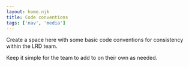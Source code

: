 ```yaml
---
layout: home.njk
title: Code conventions
tags: ['nav', 'media']
---
```


Create a space here with some basic code conventions for consistency within the LRD team.

Keep it simple for the team to add to on their own as needed.
